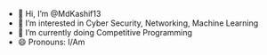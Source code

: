 - 👋 Hi, I’m @MdKashif13
- 👀 I’m interested in Cyber Security, Networking, Machine Learning
- 🌱 I’m currently doing Competitive Programming
- 😄 Pronouns: I/Am
